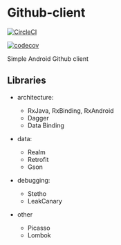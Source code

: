 # Github-client

[![CircleCI](https://circleci.com/gh/pchmielowski/Github-client.svg?style=svg)](https://circleci.com/gh/pchmielowski/Github-client)

[![codecov](https://codecov.io/gh/pchmielowski/Github-client/branch/master/graph/badge.svg)](https://codecov.io/gh/pchmielowski/Github-client)


Simple Android Github client

## Libraries
* architecture:
  * RxJava, RxBinding, RxAndroid
  * Dagger
  * Data Binding
  
* data:
  * Realm
  * Retrofit
  * Gson

* debugging:
  * Stetho
  * LeakCanary

* other
  * Picasso
  * Lombok
